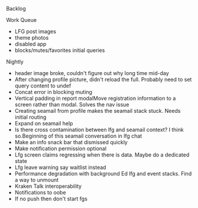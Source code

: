 Backlog

Work Queue
* LFG post images
* theme photos
* disabled app
* blocks/mutes/favorites initial queries 

Nightly
* header image broke, couldn't figure out why long time mid-day
* After changing profile picture, didn't reload the full. Probably need to set query content to undef
* Concat error in blocking muting
* Vertical padding in report modalMove registration information to a screen rather than modal. Solves the nav issue
* Creating seamail from profile makes the seamail stack stuck. Needs initial routing
* Expand on seamail help
* Is there cross contamination between lfg and seamail context? I think so.Beginning of this seamail conversation in lfg chat
* Make an info snack bar that dismissed quickly
* Make notification permission optional
* Lfg screen claims regressing when there is data. Maybe do a dedicated state
* Lfg leave warning say waitlist instead
* Performance degradation with background Ed lfg and event stacks. Find a way to unmount
* Kraken Talk interoperability
* Notifications to oobe
* If no push then don't start fgs
